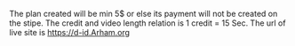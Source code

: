 The plan created will be min 5$ or else its payment will not be created on the stipe.
The credit and video length relation is 1 credit = 15 Sec.
The url of live site is https://d-id.Arham.org
